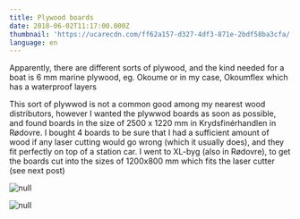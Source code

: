 ```yaml
---
title: Plywood boards
date: 2018-06-02T11:17:00.000Z
thumbnail: 'https://ucarecdn.com/ff62a157-d327-4df3-871e-2bdf58ba3cfa/'
language: en
---
```

Apparently, there are different sorts of plywood, and the kind needed for a boat  is 6 mm marine plywood, eg. Okoume or in my case, Okoumflex which has a waterproof layers

This sort of plywwod is not a common good among my nearest wood distributors, however I wanted the plywwod boards as soon as possible, and found boards in the size of 2500 x 1220 mm in Krydsfinérhandlen in Rødovre. I bought 4 boards to be sure that I had a sufficient amount of wood if any laser cutting would go wrong (which it usually does), and they fit perfectly on top of a station car. I went to XL-byg (also in Rødovre), to get the boards cut into the sizes of  1200x800 mm which fits the laser cutter (see next post)

![null](https://ucarecdn.com/20336170-faaf-424a-a956-87543e74be30/)

![null](https://ucarecdn.com/fdc51ec8-7337-4e1a-9cc1-936229afec97/)
